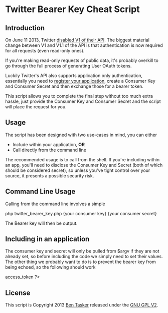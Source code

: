 Twitter Bearer Key Cheat Script
===================================

Introduction
-------------

On June 11 2013, Twitter [disabled V1 of their API](https://dev.twitter.com/blog/api-v1-is-retired). The biggest material change between V1 and V1.1 of the API is that authentication is now required for all requests (even read-only ones).

If you're making read-only requests of public data, it's probably overkill to go through the full process of generating User OAuth tokens. 

Luckily Twitter's API also supports application only authentication, essentially you need to [register your application](https://dev.twitter.com/apps), create a Consumer Key and Consumer Secret and then exchange those for a bearer token.

This script allows you to complete the final step without too much extra hassle, just provide the Consumer Key and Consumer Secret and the script will place the request for you.


Usage
------

The script has been designed with two use-cases in mind, you can either

- Include within your application, **OR**
- Call directly from the command line

The recommended usage is to call from the shell. If you're including within an app, you'll need to disclose the Consumer Key and Secret (both of which should be considered secret), so unless you've tight control over your source, it presents a possible security risk.



Command Line Usage
--------------------

Calling from the command line involves a simple

  php twitter_bearer_key.php {your consumer key} {your consumer secret}

The Bearer key will then be output.



Including in an application
----------------------------

The consumer key and secret will only be pulled from $argv if they are not already set, so before including the code we simply need to set their values. The other thing we probably want to do is to prevent the bearer key from being echoed, so the following should work

  <?php
  $no_display_token = true;
  $consumer_key = {your consumer key};
  $consumer_secret = {your consumer secret}
  require('twitter_bearer_key.php');

  // The bearer key is now in $k->access_token

  ?>


License
--------

This script is Copyright 2013 [Ben Tasker](http://www.bentasker.co.uk) released under the [GNU GPL V2](http://www.gnu.org/licenses/gpl-2.0.txt).